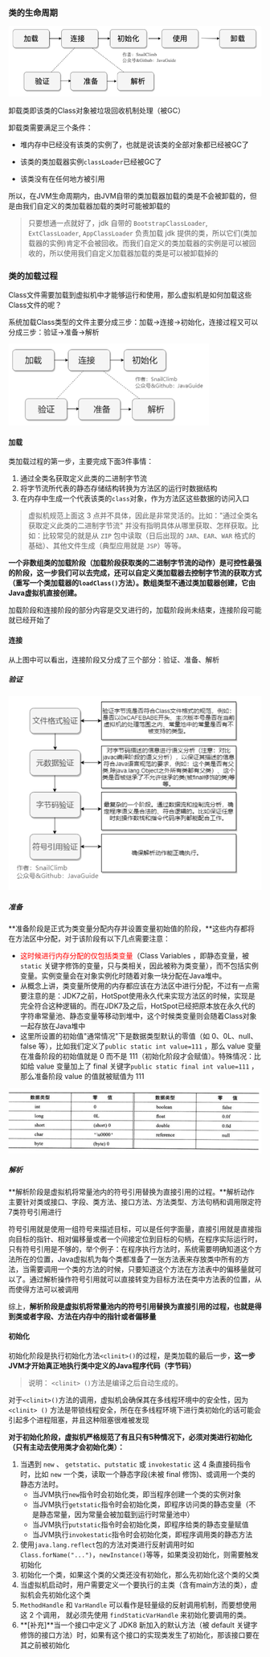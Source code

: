 

### 类的生命周期

<img src="../../image/Java/image-20211225164818597.png" alt="image-20211225164818597" style="zoom:67%;" />



卸载类即该类的Class对象被垃圾回收机制处理（被GC）

卸载类需要满足三个条件：

- 堆内存中已经没有该类的实例了，也就是说该类的全部对象都已经被GC了
- 该类的类加载器实例`classLoader`已经被GC了

- 该类没有在任何地方被引用

所以，在JVM生命周期内，由JVM自带的类加载器加载的类是不会被卸载的，但是由我们自定义的类加载器加载的类时可能被卸载的

> 只要想通一点就好了，jdk 自带的 `BootstrapClassLoader`, `ExtClassLoader`, `AppClassLoader` 负责加载 jdk 提供的类，所以它们(类加载器的实例)肯定不会被回收。而我们自定义的类加载器的实例是可以被回收的，所以使用我们自定义加载器加载的类是可以被卸载掉的



### 类的加载过程

Class文件需要加载到虚拟机中才能够运行和使用，那么虚拟机是如何加载这些Class文件的呢？

系统加载Class类型的文件主要分成三步：加载->连接->初始化，连接过程又可以分成三步：验证->准备->解析

<img src="../../image/Java/image-20211225165034609.png" alt="image-20211225165034609" style="zoom:70%;" />



#### 加载

类加载过程的第一步，主要完成下面3件事情：

1. 通过全类名获取定义此类的二进制字节流
2. 将字节流所代表的静态存储结构转换为方法区的运行时数据结构
3. 在内存中生成一个代表该类的`class`对象，作为方法区这些数据的访问入口

> 虚拟机规范上面这 3 点并不具体，因此是非常灵活的。比如："通过全类名获取定义此类的二进制字节流" 并没有指明具体从哪里获取、怎样获取。比如：比较常见的就是从 `ZIP` 包中读取（日后出现的 `JAR`、`EAR`、`WAR` 格式的基础）、其他文件生成（典型应用就是 `JSP`）等等。

**一个非数组类的加载阶段（加载阶段获取类的二进制字节流的动作）是可控性最强的阶段，这一步我们可以去完成，还可以自定义类加载器去控制字节流的获取方式（重写一个类加载器的`loadClass()`方法）。数组类型不通过类加载器创建，它由Java虚拟机直接创建。**

加载阶段和连接阶段的部分内容是交叉进行的，加载阶段尚未结束，连接阶段可能就已经开始了



#### 连接

从上图中可以看出，连接阶段又分成了三个部分：验证、准备、解析

##### 验证

<img src="../../image/Java/image-20211225170125327.png" alt="image-20211225170125327" style="zoom:80%;" />



##### 准备

**准备阶段是正式为类变量分配内存并设置变量初始值的阶段，**这些内存都将在方法区中分配，对于该阶段有以下几点需要注意：

- <font color=red>这时候进行内存分配的仅包括类变量</font>（Class Variables ，即静态变量，被 `static` 关键字修饰的变量，只与类相关，因此被称为类变量），而不包括实例变量。实例变量会在对象实例化时随着对象一块分配在Java堆中。
- 从概念上讲，类变量所使用的内存都应该在方法区中进行分配，不过有一点需要注意的是：JDK7之前，HotSpot使用永久代来实现方法区的时候，实现是完全符合这种逻辑的。而在JDK7及之后，HotSpot已经把原本放在永久代的字符串常量池、静态变量等移动到堆中，这个时候类变量则会随着Class对象一起存放在Java堆中
- 这里所设置的初始值"通常情况"下是数据类型默认的零值（如 0、0L、null、false 等），比如我们定义了`public static int value=111` ，那么 value 变量在准备阶段的初始值就是 0 而不是 111（初始化阶段才会赋值）。特殊情况：比如给 value 变量加上了 final 关键字`public static final int value=111` ，那么准备阶段 value 的值就被赋值为 111

<img src="../../image/Java/image-20211225170833259.png" alt="image-20211225170833259" style="zoom:80%;" />



##### 解析

**解析阶段是虚拟机将常量池内的符号引用替换为直接引用的过程。**解析动作主要针对类或接口、字段、类方法、接口方法、方法类型、方法句柄和调用限定符7类符号引用进行

符号引用就是使用一组符号来描述目标，可以是任何字面量，直接引用就是直接指向目标的指针、相对偏移量或者一个间接定位到目标的句柄，在程序实际运行时，只有符号引用是不够的，举个例子：在程序执行方法时，系统需要明确知道这个方法所在的位置，Java虚拟机为每个类都准备了一张方法表来存放类中所有的方法，当需要调用一个类的方法的时候，只要知道这个方法在方法表中的偏移量就可以了。通过解析操作符号引用就可以直接转变为目标方法在类中方法表的位置，从而使得方法可以被调用

综上，**解析阶段是虚拟机将常量池内的符号引用替换为直接引用的过程，也就是得到类或者字段、方法在内存中的指针或者偏移量**



#### 初始化

初始化阶段是执行初始化方法`<clinit>()`的过程，是类加载的最后一步，**这一步JVM才开始真正地执行类中定义的Java程序代码（字节码）**

> 说明： `<clinit> ()`方法是编译之后自动生成的。 

对于`<clinit>()`方法的调用，虚拟机会确保其在多线程环境中的安全性，因为 `<clinit> ()` 方法是带锁线程安全，所在在多线程环境下进行类初始化的话可能会引起多个进程阻塞，并且这种阻塞很难被发现

**对于初始化阶段，虚拟机严格规范了有且只有5种情况下，必须对类进行初始化（只有主动去使用类才会初始化类）：**

1. 当遇到 `new` 、 `getstatic`、`putstatic` 或 `invokestatic` 这 4 条直接码指令时，比如 `new` 一个类，读取一个静态字段(未被 final 修饰)、或调用一个类的静态方法时。
   - 当JVM执行`new`指令时会初始化类，即当程序创建一个类的实例对象
   - 当JVM执行`getstatic`指令时会初始化类，即程序访问类的静态变量（不是静态常量，因为常量会被加载到运行时常量池中）
   - 当JVM执行`putstatic`指令时会初始化类，即程序给类的静态变量赋值
   - 当JVM执行`invokestatic`指令时会初始化类，即程序调用类的静态方法
2. 使用`java.lang.reflect`包的方法对类进行反射调用时如`Class.forName("...")`，`newInstance()`等等，如果类没初始化，则需要触发初始化
3. 初始化一个类，如果这个类的父类还没有初始化，那么先初始化这个类的父类
4. 当虚拟机启动时，用户需要定义一个要执行的主类（含有main方法的类），虚拟机会先初始化这个类
5. `MethodHandle` 和 `VarHandle` 可以看作是轻量级的反射调用机制，而要想使用这 2 个调用， 就必须先使用 `findStaticVarHandle` 来初始化要调用的类。
6. **[补充]**当一个接口中定义了 JDK8 新加入的默认方法（被 default 关键字修饰的接口方法）时，如果有这个接口的实现类发生了初始化，那该接口要在其之前被初始化





